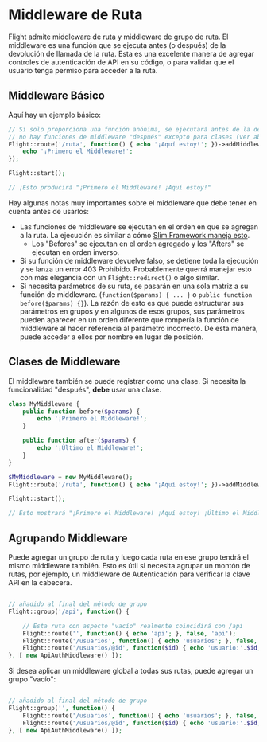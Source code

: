 # Middleware de Ruta

Flight admite middleware de ruta y middleware de grupo de ruta. El middleware es una función que se ejecuta antes (o después) de la devolución de llamada de la ruta. Esta es una excelente manera de agregar controles de autenticación de API en su código, o para validar que el usuario tenga permiso para acceder a la ruta.

## Middleware Básico

Aquí hay un ejemplo básico:

```php
// Si solo proporciona una función anónima, se ejecutará antes de la devolución de llamada de la ruta.
// no hay funciones de middleware "después" excepto para clases (ver abajo)
Flight::route('/ruta', function() { echo '¡Aquí estoy!'; })->addMiddleware(function() {
	echo '¡Primero el Middleware!';
});

Flight::start();

// ¡Esto producirá "¡Primero el Middleware! ¡Aquí estoy!"
```

Hay algunas notas muy importantes sobre el middleware que debe tener en cuenta antes de usarlos:
- Las funciones de middleware se ejecutan en el orden en que se agregan a la ruta. La ejecución es similar a cómo [Slim Framework maneja esto](https://www.slimframework.com/docs/v4/concepts/middleware.html#how-does-middleware-work).
   - Los "Befores" se ejecutan en el orden agregado y los "Afters" se ejecutan en orden inverso.
- Si su función de middleware devuelve falso, se detiene toda la ejecución y se lanza un error 403 Prohibido. Probablemente querrá manejar esto con más elegancia con un `Flight::redirect()` o algo similar.
- Si necesita parámetros de su ruta, se pasarán en una sola matriz a su función de middleware. (`function($params) { ... }` o `public function before($params) {}`). La razón de esto es que puede estructurar sus parámetros en grupos y en algunos de esos grupos, sus parámetros pueden aparecer en un orden diferente que rompería la función de middleware al hacer referencia al parámetro incorrecto. De esta manera, puede acceder a ellos por nombre en lugar de posición.

## Clases de Middleware

El middleware también se puede registrar como una clase. Si necesita la funcionalidad "después", **debe** usar una clase.

```php
class MyMiddleware {
	public function before($params) {
		echo '¡Primero el Middleware!';
	}

	public function after($params) {
		echo '¡Último el Middleware!';
	}
}

$MyMiddleware = new MyMiddleware();
Flight::route('/ruta', function() { echo '¡Aquí estoy!'; })->addMiddleware($MyMiddleware); // también ->addMiddleware([ $MyMiddleware, $MyMiddleware2 ]);

Flight::start();

// Esto mostrará "¡Primero el Middleware! ¡Aquí estoy! ¡Último el Middleware!"
```

## Agrupando Middleware

Puede agregar un grupo de ruta y luego cada ruta en ese grupo tendrá el mismo middleware también. Esto es útil si necesita agrupar un montón de rutas, por ejemplo, un middleware de Autenticación para verificar la clave API en la cabecera.

```php

// añadido al final del método de grupo
Flight::group('/api', function() {

	// Esta ruta con aspecto "vacío" realmente coincidirá con /api
	Flight::route('', function() { echo 'api'; }, false, 'api');
    Flight::route('/usuarios', function() { echo 'usuarios'; }, false, 'usuarios');
	Flight::route('/usuarios/@id', function($id) { echo 'usuario:'.$id; }, false, 'ver_usuario');
}, [ new ApiAuthMiddleware() ]);
```

Si desea aplicar un middleware global a todas sus rutas, puede agregar un grupo "vacío":

```php

// añadido al final del método de grupo
Flight::group('', function() {
	Flight::route('/usuarios', function() { echo 'usuarios'; }, false, 'usuarios');
	Flight::route('/usuarios/@id', function($id) { echo 'usuario:'.$id; }, false, 'ver_usuario');
}, [ new ApiAuthMiddleware() ]);
```